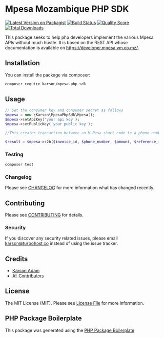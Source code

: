 # Mpesa Mozambique PHP SDK

[![Latest Version on Packagist](https://img.shields.io/packagist/v/karson/mpesa-php-sdk.svg?style=flat-square)](https://packagist.org/packages/karson/mpesa-php-sdk)
[![Build Status](https://img.shields.io/travis/karson/mpesa-php-sdk/master.svg?style=flat-square)](https://travis-ci.org/karson/mpesa-php-sdk)
[![Quality Score](https://img.shields.io/scrutinizer/g/karson/mpesa-php-sdk.svg?style=flat-square)](https://scrutinizer-ci.com/g/karson/mpesa-php-sdk)
[![Total Downloads](https://img.shields.io/packagist/dt/karson/mpesa-php-sdk.svg?style=flat-square)](https://packagist.org/packages/karson/mpesa-php-sdk)

This package seeks to help php developers implement the various Mpesa APIs without much hustle. It is based on the REST API whose documentation is available on https://developer.mpesa.vm.co.mz/.

## Installation

You can install the package via composer:

```bash
composer require karson/mpesa-php-sdk
```

## Usage

``` php
// Set the consumer key and consumer secret as follows
$mpesa = new \Karson\MpesaPhpSdk\Mpesa();
$mpesa->setApiKey('your api key');
$mpesa->setPublicKey('your public key');

//This creates transaction between an M-Pesa short code to a phone number registered on M-Pesa.

$result = $mpesa->c2b($invoice_id, $phone_number, $amount, $reference_id, $shortcode);
```

### Testing

``` bash
composer test
```

### Changelog

Please see [CHANGELOG](CHANGELOG.md) for more information what has changed recently.

## Contributing

Please see [CONTRIBUTING](CONTRIBUTING.md) for details.

### Security

If you discover any security related issues, please email karson@turbohost.co instead of using the issue tracker.

## Credits

- [Karson Adam](https://github.com/karson)
- [All Contributors](../../contributors)

## License

The MIT License (MIT). Please see [License File](LICENSE.md) for more information.

## PHP Package Boilerplate

This package was generated using the [PHP Package Boilerplate](https://laravelpackageboilerplate.com).

